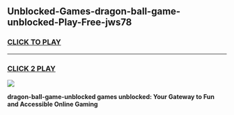 
## Unblocked-Games-dragon-ball-game-unblocked-Play-Free-jws78
<h3>
<a href="https://premium76.site?title=dragon-ball-game-unblocked&ref=15A">CLICK TO PLAY</a></h3>
<hr>

<h3>
<a href="https://premium76.site?title=dragon-ball-game-unblocked&ref=15A">CLICK 2 PLAY</a>
  
</h3>

<a href="https://premium76.site?title=dragon-ball-game-unblocked&ref=15A"><img src="https://clearcache.store/games.png"></a>


**dragon-ball-game-unblocked games unblocked: Your Gateway to Fun and Accessible Online Gaming**

